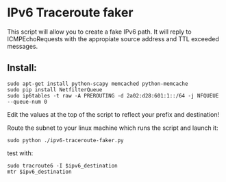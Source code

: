 IPv6 Traceroute faker
=====================

This script will allow you to create a fake IPv6 path. It will reply to
ICMPEchoRequests with the appropiate source address and TTL exceeded messages.

Install:
--------

    sudo apt-get install python-scapy memcached python-memcache
    sudo pip install NetfilterQueue
    sudo ip6tables -t raw -A PREROUTING -d 2a02:d28:601:1::/64 -j NFQUEUE --queue-num 0

Edit the values at the top of the script to reflect your prefix and destination!

Route the subnet to your linux machine which runs the script and launch it:

    sudo python ./ipv6-traceroute-faker.py

test with:

    sudo tracroute6 -I $ipv6_destination
    mtr $ipv6_destination

